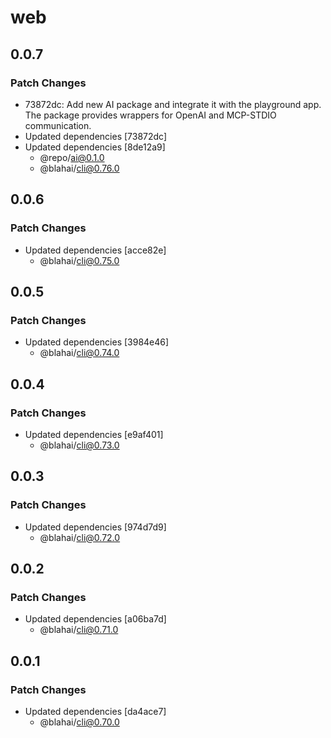 # web

## 0.0.7

### Patch Changes

- 73872dc: Add new AI package and integrate it with the playground app. The package provides wrappers for OpenAI and MCP-STDIO communication.
- Updated dependencies [73872dc]
- Updated dependencies [8de12a9]
  - @repo/ai@0.1.0
  - @blahai/cli@0.76.0

## 0.0.6

### Patch Changes

- Updated dependencies [acce82e]
  - @blahai/cli@0.75.0

## 0.0.5

### Patch Changes

- Updated dependencies [3984e46]
  - @blahai/cli@0.74.0

## 0.0.4

### Patch Changes

- Updated dependencies [e9af401]
  - @blahai/cli@0.73.0

## 0.0.3

### Patch Changes

- Updated dependencies [974d7d9]
  - @blahai/cli@0.72.0

## 0.0.2

### Patch Changes

- Updated dependencies [a06ba7d]
  - @blahai/cli@0.71.0

## 0.0.1

### Patch Changes

- Updated dependencies [da4ace7]
  - @blahai/cli@0.70.0
